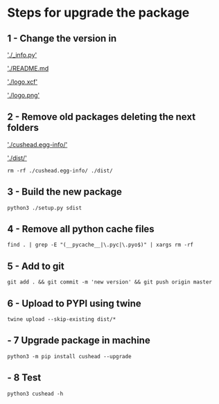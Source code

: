 # Steps for upgrade the package

## 1 - Change the version in

['./_info.py'](./_info.py)

['./README.md](./README.md)

['./logo.xcf'](./logo.xcf)

['./logo.png'](./logo.png)

## 2 - Remove old packages deleting the next folders

['./cushead.egg-info/'](./cushead.egg-info/.)

['./dist/'](./dist/.)

`rm -rf ./cushead.egg-info/ ./dist/`

## 3 - Build the new package

`python3 ./setup.py sdist`

## 4 - Remove all python cache files

`find . | grep -E "(__pycache__|\.pyc|\.pyo$)" | xargs rm -rf`

## 5 - Add to git

`git add . && git commit -m 'new version' && git push origin master`

## 6 - Upload to PYPI using twine

`twine upload --skip-existing dist/*`

## - 7 Upgrade package in machine

`python3 -m pip install cushead --upgrade`

## - 8 Test

`python3 cushead -h`
